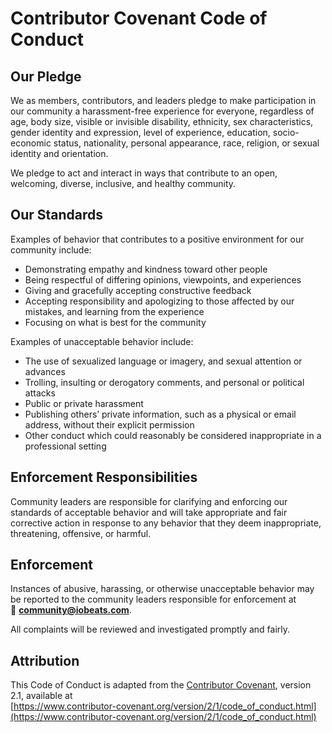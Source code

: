 # Contributor Covenant Code of Conduct

## Our Pledge
We as members, contributors, and leaders pledge to make participation in our
community a harassment-free experience for everyone, regardless of age, body
size, visible or invisible disability, ethnicity, sex characteristics, gender
identity and expression, level of experience, education, socio-economic status,
nationality, personal appearance, race, religion, or sexual identity
and orientation.

We pledge to act and interact in ways that contribute to an open, welcoming,
diverse, inclusive, and healthy community.

## Our Standards
Examples of behavior that contributes to a positive environment for our
community include:

- Demonstrating empathy and kindness toward other people  
- Being respectful of differing opinions, viewpoints, and experiences  
- Giving and gracefully accepting constructive feedback  
- Accepting responsibility and apologizing to those affected by our mistakes, and learning from the experience  
- Focusing on what is best for the community  

Examples of unacceptable behavior include:

- The use of sexualized language or imagery, and sexual attention or advances  
- Trolling, insulting or derogatory comments, and personal or political attacks  
- Public or private harassment  
- Publishing others’ private information, such as a physical or email address, without their explicit permission  
- Other conduct which could reasonably be considered inappropriate in a professional setting  

## Enforcement Responsibilities
Community leaders are responsible for clarifying and enforcing our standards of
acceptable behavior and will take appropriate and fair corrective action in
response to any behavior that they deem inappropriate, threatening, offensive,
or harmful.

## Enforcement
Instances of abusive, harassing, or otherwise unacceptable behavior may be
reported to the community leaders responsible for enforcement at  
📩 **community@iobeats.com**.  

All complaints will be reviewed and investigated promptly and fairly.  

## Attribution
This Code of Conduct is adapted from the [Contributor Covenant][homepage], version 2.1, available at  
[https://www.contributor-covenant.org/version/2/1/code_of_conduct.html](https://www.contributor-covenant.org/version/2/1/code_of_conduct.html)  

[homepage]: https://www.contributor-covenant.org
